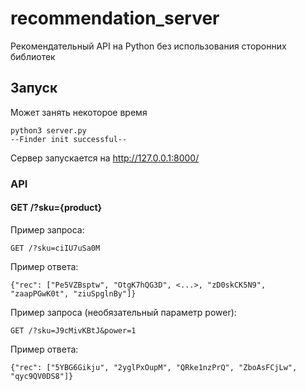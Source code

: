 # recommendation_server
Рекомендательный API на Python без использования сторонних библиотек
## Запуск
Может занять некоторое время
```
python3 server.py
--Finder init successful--
```
Сервер запускается на http://127.0.0.1:8000/  
### API
#### GET /?sku={product}
Пример запроса:
```
GET /?sku=ciIU7uSa0M
```
Пример ответа:
```
{"rec": ["Pe5VZBsptw", "OtgK7hQG3D", <...>, "zD0skCK5N9", "zaapPGwK0t", "ziuSpglnBy"]}
```
Пример запроса (необязательный параметр power):
```
GET /?sku=J9cMivKBtJ&power=1
```
Пример ответа:
```
{"rec": ["5YBG6Gikju", "2yglPxOupM", "QRke1nzPrQ", "ZboAsFCjLw", "qyc9QV0DS8"]}
```
